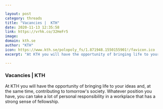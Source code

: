 ```yaml
---

layout: post
category: threads
title: "Vacancies |  KTH"
date: 2020-11-13 12:35:58
link: https://vrhk.co/32HeFr5
image: 
domain: kth.se
author: "KTH"
icon: https://www.kth.se/polopoly_fs/1.871948.1550155901!/favicon.ico
excerpt: "At KTH you will have the opportunity of bringing life to your ideas and, at the same time, contributing to tomorrow's society. Whatever position you have, you can take a lot of personal responsibility in a workplace that has a strong sense of fellowship."

---
```


### Vacancies |  KTH

At KTH you will have the opportunity of bringing life to your ideas and, at the same time, contributing to tomorrow's society. Whatever position you have, you can take a lot of personal responsibility in a workplace that has a strong sense of fellowship.